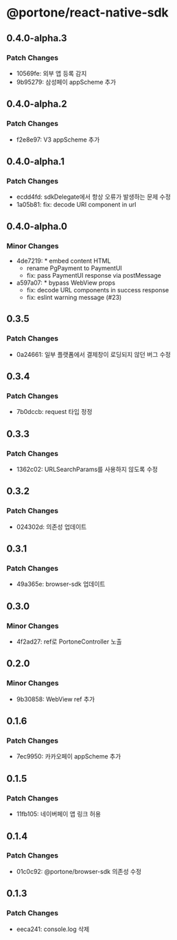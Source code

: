# @portone/react-native-sdk

## 0.4.0-alpha.3

### Patch Changes

- 10569fe: 외부 앱 등록 감지
- 9b95279: 삼성페이 appScheme 추가

## 0.4.0-alpha.2

### Patch Changes

- f2e8e97: V3 appScheme 추가

## 0.4.0-alpha.1

### Patch Changes

- ecdd4fd: sdkDelegate에서 항상 오류가 발생하는 문제 수정
- 1a05b81: fix: decode URI component in url

## 0.4.0-alpha.0

### Minor Changes

- 4de7219: \* embed content HTML
  - rename PgPayment to PaymentUI
  - fix: pass PaymentUI response via postMessage
- a597a07: \* bypass WebView props
  - fix: decode URL components in success response
  - fix: eslint warning message (#23)

## 0.3.5

### Patch Changes

- 0a24661: 일부 플랫폼에서 결제창이 로딩되지 않던 버그 수정

## 0.3.4

### Patch Changes

- 7b0dccb: request 타입 정정

## 0.3.3

### Patch Changes

- 1362c02: URLSearchParams를 사용하지 않도록 수정

## 0.3.2

### Patch Changes

- 024302d: 의존성 업데이트

## 0.3.1

### Patch Changes

- 49a365e: browser-sdk 업데이트

## 0.3.0

### Minor Changes

- 4f2ad27: ref로 PortoneController 노출

## 0.2.0

### Minor Changes

- 9b30858: WebView ref 추가

## 0.1.6

### Patch Changes

- 7ec9950: 카카오페이 appScheme 추가

## 0.1.5

### Patch Changes

- 11fb105: 네이버페이 앱 링크 허용

## 0.1.4

### Patch Changes

- 01c0c92: @portone/browser-sdk 의존성 수정

## 0.1.3

### Patch Changes

- eeca241: console.log 삭제
